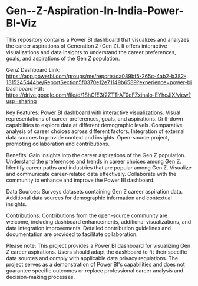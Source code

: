 # Gen--Z-Aspiration-In-India-Power-BI-Viz
This repository contains a Power BI dashboard that visualizes and analyzes the career aspirations of Generation Z (Gen Z). It offers interactive visualizations and data insights to understand the career preferences, goals, and aspirations of the Gen Z population.

GenZ Dashboard Link: https://app.powerbi.com/groups/me/reports/da089bf5-265c-4ab2-b382-1315245444be/ReportSection5f0370e12e71149b6589?experience=power-bi
Dashboard Pdf: https://drive.google.com/file/d/1ShCfE3f2ZTTrAT0dFZxinalo-EYhcJjX/view?usp=sharing

Key Features:
Power BI dashboard with interactive visualizations.
Visual representations of career preferences, goals, and aspirations.
Drill-down capabilities to explore data at different demographic levels.
Comparative analysis of career choices across different factors.
Integration of external data sources to provide context and insights.
Open-source project, promoting collaboration and contributions.

Benefits:
Gain insights into the career aspirations of the Gen Z population.
Understand the preferences and trends in career choices among Gen Z.
Identify career paths and industries that are popular among Gen Z.
Visualize and communicate career-related data effectively.
Collaborate with the community to enhance and improve the Power BI dashboard.

Data Sources:
Surveys datasets containing Gen Z career aspiration data.
Additional data sources for demographic information and contextual insights.

Contributions:
Contributions from the open-source community are welcome, including dashboard enhancements, additional visualizations, and data integration improvements.
Detailed contribution guidelines and documentation are provided to facilitate collaboration.

Please note: This project provides a Power BI dashboard for visualizing Gen Z career aspirations. Users should adapt the dashboard to fit their specific data sources and comply with applicable data privacy regulations. The project serves as a demonstration of Power BI's capabilities and does not guarantee specific outcomes or replace professional career analysis and decision-making processes.
